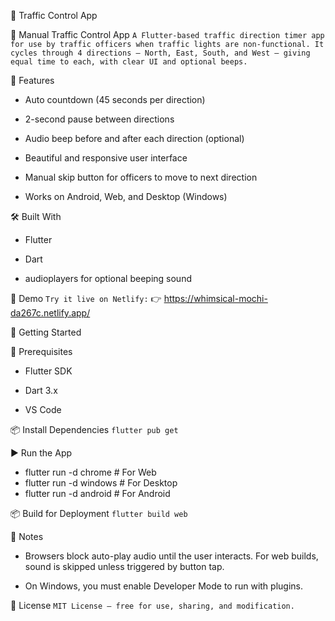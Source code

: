 🚦 Traffic Control App

🛑 Manual Traffic Control App
`
A Flutter-based traffic direction timer app for use by traffic officers when traffic lights are non-functional. It cycles through 4 directions — North, East, South, and West — giving equal time to each, with clear UI and optional beeps. `

🚦 Features
- Auto countdown (45 seconds per direction)

- 2-second pause between directions

- Audio beep before and after each direction (optional)

- Beautiful and responsive user interface

- Manual skip button for officers to move to next direction

- Works on Android, Web, and Desktop (Windows)

🛠 Built With
- Flutter

- Dart

- audioplayers for optional beeping sound

📱 Demo
`Try it live on Netlify:`
👉 https://whimsical-mochi-da267c.netlify.app/

🚀 Getting Started

🔧 Prerequisites
- Flutter SDK

- Dart 3.x

- VS Code

📦 Install Dependencies
`flutter pub get`

▶️ Run the App
- flutter run -d chrome     # For Web
- flutter run -d windows    # For Desktop
- flutter run -d android    # For Android

📦 Build for Deployment
` flutter build web `

🔔 Notes
- Browsers block auto-play audio until the user interacts. For web builds, sound is skipped unless triggered by button tap.

- On Windows, you must enable Developer Mode to run with plugins.

📝 License
`MIT License – free for use, sharing, and modification.`

